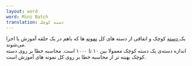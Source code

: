 ```yaml
---
layout: word
word: Mini Batch
translation: دسته کوچک
---
```


یک[ دسته](b/batch) کوچک و اتفاقی از دسته های کل [نمونه](e/example) ها که باهم در یک حلقه آموزش یا اجرا می‌شوند.\
اندازه دسته‌ی یک دسته کوچک معمولا بین ۱۰ تا ۱۰۰۰ است. محاسبه خطا بر روی دسته کوچک بهینه تر از محاسبه خطا بر روی کل نمونه های آموزش است.
